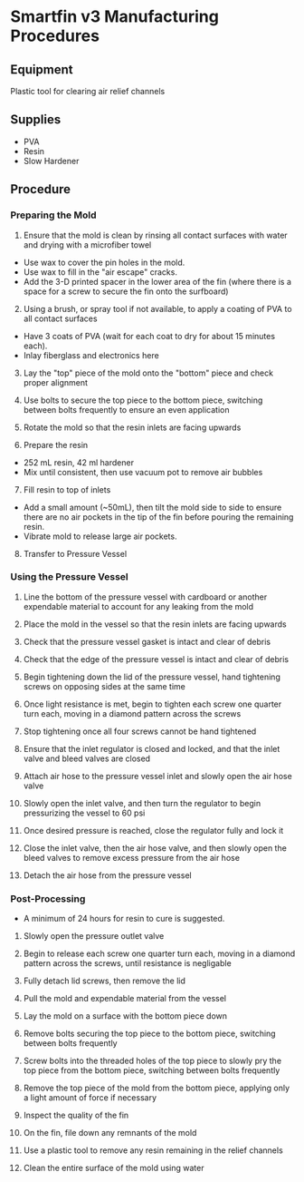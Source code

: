 # Smartfin v3 Manufacturing Procedures
## Equipment
Plastic tool for clearing air relief channels

## Supplies
- PVA
- Resin
- Slow Hardener

## Procedure
### Preparing the Mold
1. Ensure that the mold is clean by rinsing all contact surfaces with water and drying with a microfiber towel

* Use wax to cover the pin holes in the mold.
* Use wax to fill in the "air escape" cracks.
* Add the 3-D printed spacer in the lower area of the fin (where there is a space for a screw to secure the fin onto the surfboard)

2. Using a brush, or spray tool if not available, to apply a coating of PVA to all contact surfaces


* Have 3 coats of PVA (wait for each coat to dry for about 15 minutes each).
* Inlay fiberglass and electronics here

3. Lay the "top" piece of the mold onto the "bottom" piece and check proper alignment 

4. Use bolts to secure the top piece to the bottom piece, switching between bolts frequently to ensure an even application

5. Rotate the mold so that the resin inlets are facing upwards

6. Prepare the resin
- 252 mL resin, 42 ml hardener
- Mix until consistent, then use vacuum pot to remove air bubbles

7. Fill resin to top of inlets
- Add a small amount (~50mL), then tilt the mold side to side to ensure there are no air pockets in the tip of the fin before pouring the remaining resin.
- Vibrate mold to release large air pockets.

8. Transfer to Pressure Vessel

### Using the Pressure Vessel
1. Line the bottom of the pressure vessel with cardboard or another expendable material to account for any leaking from the mold

2. Place the mold in the vessel so that the resin inlets are facing upwards

3. Check that the pressure vessel gasket is intact and clear of debris

4. Check that the edge of the pressure vessel is intact and clear of debris

5. Begin tightening down the lid of the pressure vessel, hand tightening screws on opposing sides at the same time

6. Once light resistance is met, begin to tighten each screw one quarter turn each, moving in a diamond pattern across the screws

7. Stop tightening once all four screws cannot be hand tightened

8. Ensure that the inlet regulator is closed and locked, and that the inlet valve and bleed valves are closed

9. Attach air hose to the pressure vessel inlet and slowly open the air hose valve

10. Slowly open the inlet valve, and then turn the regulator to begin pressurizing the vessel to 60 psi

11. Once desired pressure is reached, close the regulator fully and lock it

12. Close the inlet valve, then the air hose valve, and then slowly open the bleed valves to remove excess pressure from the air hose

13. Detach the air hose from the pressure vessel

### Post-Processing
* A minimum of 24 hours for resin to cure is suggested.

1. Slowly open the pressure outlet valve

2. Begin to release each screw one quarter turn each, moving in a diamond pattern across the screws, until resistance is negligable

3. Fully detach lid screws, then remove the lid

4. Pull the mold and expendable material from the vessel

5. Lay the mold on a surface with the bottom piece down

6. Remove bolts securing the top piece to the bottom piece, switching between bolts frequently

7. Screw bolts into the threaded holes of the top piece to slowly pry the top piece from the bottom piece, switching between bolts frequently

8. Remove the top piece of the mold from the bottom piece, applying only a light amount of force if necessary

9. Inspect the quality of the fin

10. On the fin, file down any remnants of the mold

11. Use a plastic tool to remove any resin remaining in the relief channels

12. Clean the entire surface of the mold using water

